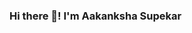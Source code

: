 ### Hi there 👋! I'm Aakanksha Supekar

<!--
**Aakanksha-Supekar/Aakanksha-Supekar** is a ✨ _special_ ✨ repository because its `README.md` (this file) appears on your GitHub profile.

Here are some ideas to get you started:
👨🏻‍💻  About Me
💡  I like to explore new technologies and develop software solutions and quick hacks.
🎓  I'm currently pursuing Electronics & Telecommunication Engineering at the Savitribai Phule Pune Unniversity.
🌱  I'm on track for learning more about Machine Learning & also get skilled in JAVA.
✍️  In my free ,i used learn blogs related to technologies from internet.
✉️  You can shoot me an email at supekaraakanksha06@gmail.com! 



